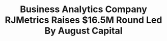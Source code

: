 ---
categories: all_articles
provider_display: techcrunch.com
provider_name: techcrunch.com
favicon_url: http://s0.wp.com/wp-content/themes/vip/techcrunch-2013/assets/images/favicon.ico?m=1381204869g
title: Business Analytics Company RJMetrics Raises $16.5M Round Led By August Capital
published: 2014-09-16
source: http://techcrunch.com/2014/09/15/rjmetrics-series-b/
thumbnail: https://i2.wp.com/tctechcrunch2011.files.wordpress.com/2014/09/rjmetrics.jpg?fit=440%2C330
---